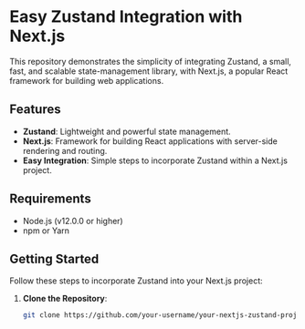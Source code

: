# Easy Zustand Integration with Next.js

This repository demonstrates the simplicity of integrating Zustand, a small, fast, and scalable state-management library, with Next.js, a popular React framework for building web applications.

## Features

- **Zustand**: Lightweight and powerful state management.
- **Next.js**: Framework for building React applications with server-side rendering and routing.
- **Easy Integration**: Simple steps to incorporate Zustand within a Next.js project.

## Requirements

- Node.js (v12.0.0 or higher)
- npm or Yarn

## Getting Started

Follow these steps to incorporate Zustand into your Next.js project:

1. **Clone the Repository**:

   ```bash
   git clone https://github.com/your-username/your-nextjs-zustand-project.git
